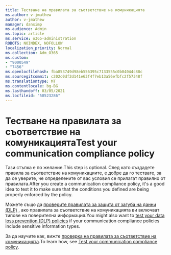 ```yaml
---
title: Тестване на правилата за съответствие на комуникацията
ms.author: v-jmathew
author: v-jmathew
manager: dansimp
ms.audience: Admin
ms.topic: article
ms.service: o365-administration
ROBOTS: NOINDEX, NOFOLLOW
localization_priority: Normal
ms.collection: Adm_O365
ms.custom:
- "9000549"
- "7456"
ms.openlocfilehash: fba853749d98eb556395c7133555c0b04044c88c
ms.sourcegitcommit: c202c0df2d141e63f4f7eb13a56efbfc2f57348f
ms.translationtype: MT
ms.contentlocale: bg-BG
ms.lasthandoff: 03/05/2021
ms.locfileid: "50523286"
---
```

# <a name="test-your-communication-compliance-policy"></a><span data-ttu-id="fbfcf-102">Тестване на правилата за съответствие на комуникацията</span><span class="sxs-lookup"><span data-stu-id="fbfcf-102">Test your communication compliance policy</span></span>

<span data-ttu-id="fbfcf-103">Тази стъпка е по желание.</span><span class="sxs-lookup"><span data-stu-id="fbfcf-103">This step is optional.</span></span> <span data-ttu-id="fbfcf-104">След като създадете правила за съответствие на комуникациите, е добре да го тествате, за да се уверите, че определените от вас условия се прилагат правилно от правилата.</span><span class="sxs-lookup"><span data-stu-id="fbfcf-104">After you create a communication compliance policy, it's a good idea to test it to make sure that the conditions you defined are being properly enforced by the policy.</span></span>

<span data-ttu-id="fbfcf-105">Можете също да [проверите правилата за защита от загуба на данни (DLP)](https://go.microsoft.com/fwlink/?linkid=2110890) , ако правилата за съответствие на комуникацията ви включват типове на поверителна информация.</span><span class="sxs-lookup"><span data-stu-id="fbfcf-105">You might also want to [test your data loss prevention (DLP) policies](https://go.microsoft.com/fwlink/?linkid=2110890) if your communication compliance policies include sensitive information types.</span></span>

<span data-ttu-id="fbfcf-106">За да научите как, вижте [проверка на правилата за съответствие на комуникацията](https://go.microsoft.com/fwlink/?linkid=2111304).</span><span class="sxs-lookup"><span data-stu-id="fbfcf-106">To learn how, see [Test your communication compliance policy](https://go.microsoft.com/fwlink/?linkid=2111304).</span></span>
